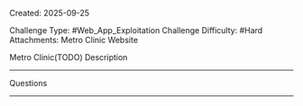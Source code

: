 Created: 2025-09-25

Challenge Type: #Web_App_Exploitation 
Challenge Difficulty: #Hard 
Attachments: Metro Clinic Website

Metro Clinic(TODO)
Description
***


Questions
***

